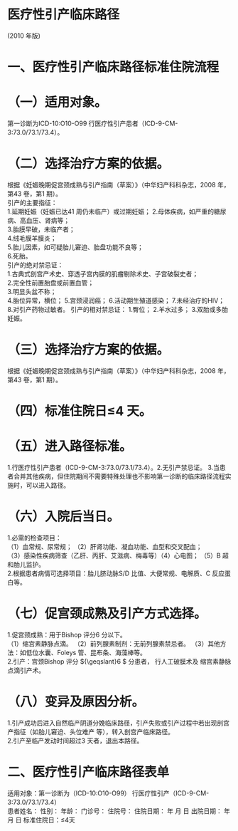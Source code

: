 # 医疗性引产临床路径  
(2010 年版)  
# 一、医疗性引产临床路径标准住院流程  
# （一）适用对象。  
第一诊断为ICD-10:O10-O99 行医疗性引产患者（ICD-9-CM-3:73.0/73.1/73.4）。  
# （二）选择治疗方案的依据。  
根据《妊娠晚期促宫颈成熟与引产指南（草案）》（中华妇产科科杂志，2008 年，第43 卷，第1 期）。  
引产的主要指征：  
1.延期妊娠（妊娠已达41 周仍未临产）或过期妊娠； 2.母体疾病，如严重的糖尿病、高血压、肾病等；  
3.胎膜早破，未临产者；  
4.绒毛膜羊膜炎；  
5.胎儿因素，如可疑胎儿窘迫、胎盘功能不良等；  
6.死胎。  
引产的绝对禁忌证：  
1.古典式剖宫产术史、穿透子宫内膜的肌瘤剔除术史、子宫破裂史者；  
2.完全性前置胎盘或前置血管；  
3.明显头盆不称；  
4.胎位异常，横位； 5.宫颈浸润癌； 6.活动期生殖道感染； 7.未经治疗的HIV； 8.对引产药物过敏者。 引产的相对禁忌证： 1.臀位； 2.羊水过多； 3.双胎或多胎妊娠。  
# （三）选择治疗方案的依据。  
根据《妊娠晚期促宫颈成熟与引产指南（草案）》（中华妇产科科杂志，2008 年，第43 卷，第1 期）。  
# （四）标准住院日≤4 天。  
# （五）进入路径标准。  
1.行医疗性引产患者（ICD-9-CM-3:73.0/73.1/73.4）。2.无引产禁忌证。 3.当患者合并其他疾病，但住院期间不需要特殊处理也不影响第一诊断的临床路径流程实施时，可以进入路径。  
# （六）入院后当日。  
1.必需的检查项目：  
（1）血常规、尿常规； （2）肝肾功能、凝血功能、血型和交叉配血；  
（3）感染性疾病筛查（乙肝、丙肝、艾滋病、梅毒等）（4）心电图； （5）B 超和胎儿监护。  
2.根据患者病情可选择项目：胎儿脐动脉S/D 比值、大便常规、电解质、C 反应蛋白等。  
# （七）促宫颈成熟及引产方式选择。  
1.促宫颈成熟：用于Bishop 评分6 分以下。  
（1）缩宫素静脉点滴。 （2）前列腺素制剂：无前列腺素禁忌者。 （3）其他方法：如低位水囊、Foleys 管、昆布条、海藻棒等。  
2.引产：宫颈Bishop 评分 ${\geqslant}6 $  分患者， 行人工破膜术及 缩宫素静脉点滴引产术。  
# （八）变异及原因分析。  
1.引产成功后进入自然临产阴道分娩临床路径，引产失败或引产过程中若出现剖宫产指征（如胎儿窘迫、头位难产 等），转入剖宫产临床路径。  
2.引产至临产发动时间超过3 天者，退出本路径。  
# 二、医疗性引产临床路径表单  
适用对象：第一诊断为（ICD-10:O10-O99） 行医疗性引产（ICD-9-CM-3:73.0/73.1/73.4）  
患者姓名：          性别：    年龄：    门诊号：       住院号：         住院日期：   年  月  日   出院日期：   年   月  日   标准住院日：≤4天  
